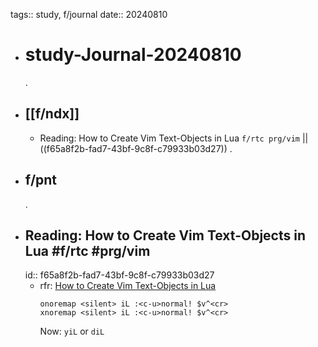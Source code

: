 tags:: study, f/journal
date:: 20240810

- # study-Journal-20240810
  .
- ## [[f/ndx]]
	- Reading: How to Create Vim Text-Objects in Lua `f/rtc prg/vim` || ((f65a8f2b-fad7-43bf-9c8f-c79933b03d27))
	  .
- ## f/pnt
  .
- ## Reading: How to Create Vim Text-Objects in Lua #f/rtc #prg/vim
  id:: f65a8f2b-fad7-43bf-9c8f-c79933b03d27
	- rfr: [How to Create Vim Text-Objects in Lua](https://thevaluable.dev/vim-create-text-objects/)
	  ```vim
	  onoremap <silent> iL :<c-u>normal! $v^<cr>
	  xnoremap <silent> iL :<c-u>normal! $v^<cr>
	  ```
	  Now: `yiL` or `diL`